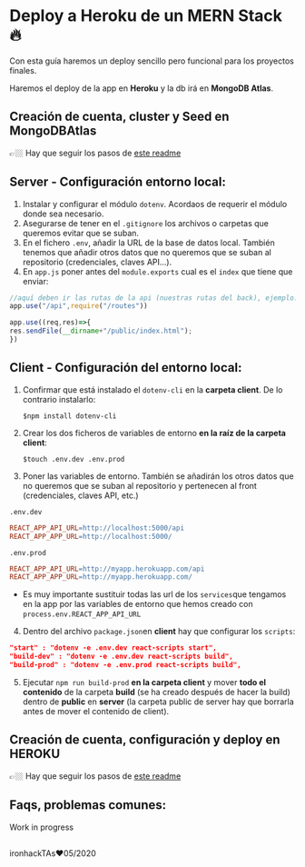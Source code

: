 # Deploy a Heroku de un MERN Stack 🔥

Con esta guía haremos un deploy sencillo pero funcional para los proyectos finales.

Haremos el deploy de la app en **Heroku** y la db irá en **MongoDB Atlas**.

## Creación de cuenta, cluster y Seed en MongoDBAtlas

👉🏼 Hay que seguir los pasos de [este readme](/MongoAtlas.md)

## Server - Configuración entorno local:

1. Instalar y configurar el módulo ​`dotenv​`. Acordaos de requerir el módulo donde sea necesario.
2. Asegurarse de tener en el `.gitignore` los archivos o carpetas que queremos evitar que se suban.
3. En el fichero `.env`, añadir la URL de la base de datos local. También tenemos que añadir otros datos que no queremos que se suban al repositorio (credenciales, claves API...).
4. En `app.js` poner antes del `module.exports` cual es el `index` que tiene que enviar:
```javascript
//aquí deben ir las rutas de la api (nuestras rutas del back), ejemplo:
app.use("/api",require("/routes"))

app.use((req,res)=>{
res.sendFile(__dirname+"/public/index.html");
})
```

## Client - Configuración del entorno local:

1. Confirmar que está instalado el `dotenv-cli` en la **carpeta client**. De lo contrario instalarlo:

    `$npm install dotenv-cli`

2. Crear los dos ficheros de variables de entorno **en la raíz de la carpeta client**:

   `$touch .env.dev .env.prod`


3. Poner las variables de entorno. También se añadirán los otros datos que no queremos que se suban al repositorio y pertenecen al front (credenciales, claves API, etc.)

  `.env.dev` 

```mk
REACT_APP_API_URL=http://localhost:5000/api
REACT_APP_APP_URL=http://localhost:5000/
```

`.env.prod` 

```mk
REACT_APP_API_URL=http://myapp.herokuapp.com/api
REACT_APP_APP_URL=http://myapp.herokuapp.com/
```
- Es muy importante sustituir todas las url de los `services`que tengamos en la app por las variables de entorno que hemos creado con `process.env.REACT_APP_API_URL`

4. Dentro del archivo `package.json`en **client** hay que configurar los `scripts`:

```json
"start" : "dotenv -e .env.dev react-scripts start",
"build-dev" : "dotenv -e .env.dev react-scripts build",
"build-prod" : "dotenv -e .env.prod react-scripts build",
```

5. Ejecutar `npm run build-prod` **en la carpeta client** y mover **todo el contenido** de la carpeta **build** (se ha creado después de hacer la build) dentro de **public** en **server** (la carpeta public de server hay que borrarla antes de mover el contenido de client).

## Creación de cuenta, configuración y deploy en HEROKU

👉🏼 Hay que seguir los pasos de [este readme](/HerokuConfig.md)

## Faqs, problemas comunes:
Work in progress

##
ironhackTAs❤️05/2020 

